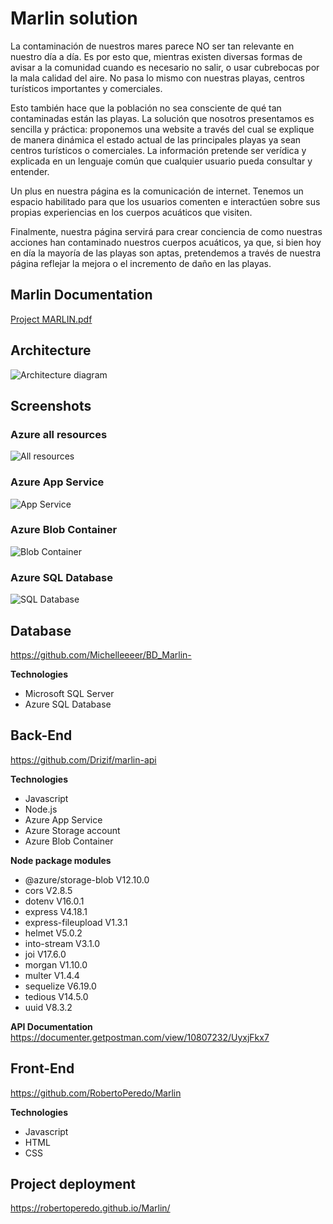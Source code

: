 ﻿# Marlin solution

La contaminación de nuestros mares parece NO ser tan relevante en nuestro día a día. Es por esto que, mientras existen diversas formas de avisar a la comunidad cuando es necesario no salir, o usar cubrebocas por la mala calidad del aire. No pasa lo mismo con nuestras playas, centros turísticos importantes y comerciales.


Esto también hace que la población no sea consciente de qué tan contaminadas están las playas. La solución que nosotros presentamos es sencilla y práctica: proponemos una website a través del cual se explique de manera dinámica el estado actual de las principales playas ya sean centros turísticos o comerciales. La información pretende ser verídica y explicada en un lenguaje común que cualquier usuario pueda consultar y entender.


Un plus en nuestra página es la comunicación de internet. Tenemos un espacio habilitado para que los usuarios comenten e interactúen sobre sus propias experiencias en los cuerpos acuáticos que visiten.


Finalmente, nuestra página servirá para crear conciencia de como nuestras acciones han contaminado nuestros cuerpos acuáticos, ya que, si bien hoy en día la mayoría de las playas son aptas, pretendemos a través de nuestra página reflejar la mejora o el incremento de daño en las playas.


## Marlin Documentation
[Project MARLIN.pdf](https://github.com/Drizif/marlin-solution/files/8701577/Project.MARLIN.pdf)


## Architecture
<img src="/docs/diagrams/architecture_diagram.drawio.png" alt="Architecture diagram"/>


## Screenshots
### Azure all resources
<img src="/docs/screenshots/azure_all_resources.png" alt="All resources"/>

### Azure App Service
<img src="/docs/screenshots/azure_app_service_api.png" alt="App Service"/>

### Azure Blob Container
<img src="/docs/screenshots/azure_blob_container.png" alt="Blob Container"/>

### Azure SQL Database
<img src="/docs/screenshots/azure_sql_database.png" alt="SQL Database"/>


## Database
https://github.com/Michelleeeer/BD_Marlin-

**Technologies**
* Microsoft SQL Server
* Azure SQL Database

## Back-End
https://github.com/Drizif/marlin-api

**Technologies**
* Javascript
* Node.js
* Azure App Service
* Azure Storage account
* Azure Blob Container

**Node package modules**
* @azure/storage-blob V12.10.0
* cors V2.8.5
* dotenv V16.0.1
* express V4.18.1
* express-fileupload V1.3.1
* helmet V5.0.2
* into-stream V3.1.0
* joi V17.6.0
* morgan V1.10.0
* multer V1.4.4
* sequelize V6.19.0
* tedious V14.5.0
* uuid V8.3.2


**API Documentation**
https://documenter.getpostman.com/view/10807232/UyxjFkx7


## Front-End
https://github.com/RobertoPeredo/Marlin

**Technologies**
* Javascript
* HTML
* CSS


## Project deployment
https://robertoperedo.github.io/Marlin/
